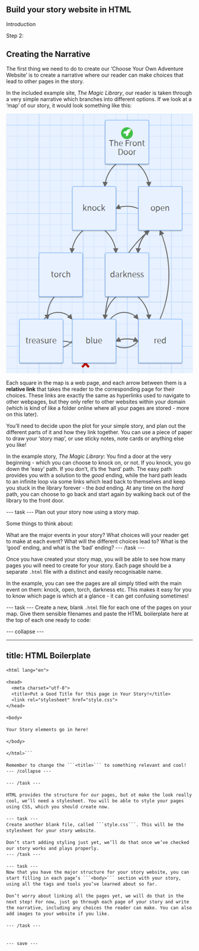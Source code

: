 ## Build your story website in HTML

Introduction


Step 2: 
## Creating the Narrative

The first thing we need to do to create our ‘Choose Your Own Adventure Website’ is to create a narrative where our reader can make choices that lead to other pages in the story.

In the included example site, *The Magic Library*, our reader is taken through a very simple narrative which branches into different options. If we look at a ‘map’ of our story, it would look something like this:

![Story Map](images/story-map.png)

Each square in the map is a web page, and each arrow between them is a **relative link** that takes the reader to the corresponding page for their choices. These links are exactly the same as hyperlinks used to navigate to other webpages, but they only refer to other websites within your domain (which is kind of like a folder online where all your pages are stored - more on this later). 

You’ll need to decide upon the plot for your simple story, and plan out the different parts of it and how they link together. You can use a piece of paper to draw your ‘story map’, or use sticky notes, note cards or anything else you like!

In the example story, *The Magic Library*: 
You find a door at the very beginning -  which you can choose to knock on, or not. If you knock, you go down the ‘easy’ path. If you don’t, it’s the ‘hard’ path. 
The easy path provides you with a solution to the *good* ending, while the hard path leads to an infinite loop via some links which lead back to themselves and keep you stuck in the library forever - the *bad* ending.
At any time on the *hard* path, you can choose to go back and start again by walking back out of the library to the front door.

--- task ---
Plan out your story now using a story map. 

Some things to think about:

What are the major events in your story?
What choices will your reader get to make at each event?
What will the different choices lead to?
What is the ‘good’ ending, and what is the ‘bad’ ending?
--- /task ---

Once you have created your story map, you will be able to see how many pages you will need to create for your story. Each page should be a separate ```.html``` file with a distinct and easily recognisable name. 

In the example, you can see the pages are all simply titled with the main event on them: knock, open, torch, darkness etc. This makes it easy for you to know which page is which at a glance - it can get confusing sometimes!

--- task ---
Create a new, blank ```.html``` file for each one of the pages on your map. Give them sensible filenames and paste the HTML boilerplate here at the top of each one ready to code:

--- collapse ---

---
title: HTML Boilerplate
---

```<!doctype html>
<html lang="en">

<head>
  <meta charset="utf-8">
  <title>Put a Good Title for this page in Your Story!</title>
  <link rel="stylesheet" href="style.css">
</head>

<body>

Your Story elements go in here!

</body>

</html>```

Remember to change the ```<title>``` to something relevant and cool!
--- /collapse ---

--- /task ---

HTML provides the structure for our pages, but ot make the look really cool, we’ll need a stylesheet. You will be able to style your pages using CSS, which you should create now.

--- task ---
Create another blank file, called ```style.css```. This will be the stylesheet for your story website. 

Don’t start adding styling just yet, we’ll do that once we’ve checked our story works and plays properly. 
--- /task ---

--- task ---
Now that you have the major structure for your story website, you can start filling in each page’s ```<body>``` section with your story, using all the tags and tools you’ve learned about so far.

Don’t worry about linking all the pages yet, we will do that in the next step! For now, just go through each page of your story and write the narrative, including any choices the reader can make. You can also add images to your website if you like.

--- /task ---


--- save ---